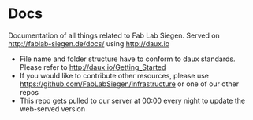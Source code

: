 # Docs

Documentation of all things related to Fab Lab Siegen. Served on http://fablab-siegen.de/docs/ using http://daux.io

- File name and folder structure have to conform to daux standards. Please refer to http://daux.io/Getting_Started
- If you would like to contribute other resources, please use https://github.com/FabLabSiegen/infrastructure or one of our other repos
- This repo gets pulled to our server at 00:00 every night to update the web-served version
